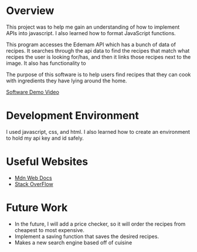 # Overview

This project was to help me gain an understanding of how to implement APIs into javascript. I also learned how to format JavaScript functions.

This program accesses the Edemam API which has a bunch of data of recipes. It searches through the api data to find the recipes that match what recipes the user is looking for/has, and then it links those recipes next to the image. It also has functionality to 

The purpose of this software is to help users find recipes that they can cook with ingredients they have lying around the home. 

[Software Demo Video](http://youtube.link.goes.here)

# Development Environment

I used javascript, css, and html. I also learned how to create an environment to hold my api key and id safely. 

# Useful Websites

- [Mdn Web Docs](https://developer.mozilla.org/en-US/docs/Learn/JavaScript/First_steps/What_is_JavaScript)
- [Stack OverFlow](https://stackoverflow.com/)

# Future Work

- In the future, I will add a price checker, so it will order the recipes from cheapest to most expensive. 
- Implement a saving function that saves the desired recipes.
- Makes a new search engine based off of cuisine
